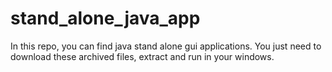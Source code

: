 # stand_alone_java_app

In this repo, you can find java stand alone gui applications.
You just need to download these archived files, extract and run in your windows.

